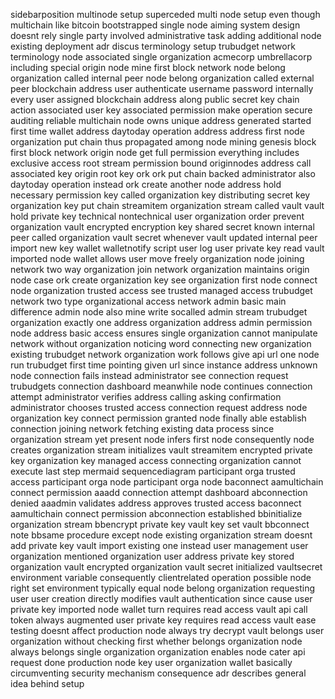 sidebarposition multinode setup superceded multi node setup even though multichain like bitcoin bootstrapped single node aiming system design doesnt rely single party involved administrative task adding additional node existing deployment adr discus terminology setup trubudget network terminology node associated single organization acmecorp umbrellacorp including special origin node mine first block network node belong organization called internal peer node belong organization called external peer blockchain address user authenticate username password internally every user assigned blockchain address along public secret key chain action associated user key associated permission make operation secure auditing reliable multichain node owns unique address generated started first time wallet address daytoday operation address address first node organization put chain thus propagated among node mining genesis block first block network origin node get full permission everything includes exclusive access root stream permission bound originnodes address call associated key origin root key ork ork put chain backed administrator also daytoday operation instead ork create another node address hold necessary permission key called organization key distributing secret key organization key put chain streamitem organization stream called vault vault hold private key technical nontechnical user organization order prevent organization vault encrypted encryption key shared secret known internal peer called organization vault secret whenever vault updated internal peer import new key wallet walletnotify script user log user private key read vault imported node wallet allows user move freely organization node joining network two way organization join network organization maintains origin node case ork create organization key see organization first node connect node organization trusted access see trusted managed access trubudget network two type organizational access network admin basic main difference admin node also mine write socalled admin stream trubudget organization exactly one address organization address admin permission node address basic access ensures single organization cannot manipulate network without organization noticing word connecting new organization existing trubudget network organization work follows give api url one node run trubudget first time pointing given url since instance address unknown node connection fails instead administrator see connection request trubudgets connection dashboard meanwhile node continues connection attempt administrator verifies address calling asking confirmation administrator chooses trusted access connection request address node organization key connect permission granted node finally able establish connection joining network fetching existing data process since organization stream yet present node infers first node consequently node creates organization stream initializes vault streamitem encrypted private key organization key managed access connecting organization cannot execute last step mermaid sequencediagram participant orga trusted access participant orga node participant orga node baconnect aamultichain connect permission aaadd connection attempt dashboard abconnection denied aaadmin validates address approves trusted access baconnect aamultichain connect permission abconnection established bbinitialize organization stream bbencrypt private key vault key set vault bbconnect note bbsame procedure except node existing organization stream doesnt add private key vault import existing one instead user management user organization mentioned organization user address private key stored organization vault encrypted organization vault secret initialized vaultsecret environment variable consequently clientrelated operation possible node right set environment typically equal node belong organization requesting user user creation directly modifies vault authentication since cause user private key imported node wallet turn requires read access vault api call token always augmented user private key requires read access vault ease testing doesnt affect production node always try decrypt vault belongs user organization without checking first whether belongs organization node always belongs single organization organization enables node cater api request done production node key user organization wallet basically circumventing security mechanism consequence adr describes general idea behind setup